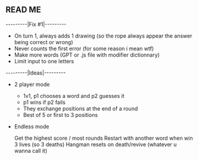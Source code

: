 ## READ ME
---------|Fix #1|---------

- On turn 1, always adds 1 drawing (so the rope always appear the answer being correct or wrong)
- Never counts the first error (for some reason i mean wtf)
- Make more words (GPT or .js file with modifier dictionnary)
- Limit input to one letters

---------|Ideas|---------

- 2 player mode

  - 1v1, p1 chooses a word and p2 guesses it
  - p1 wins if p2 fails
  - They exchange positions at the end of a round
  - Best of 5 or first to 3 positions

- Endless mode

    Get the highest score / most rounds
    Restart with another word when win
    3 lives (so 3 deaths) Hangman resets on death/revive (whatever u wanna call it)
    
